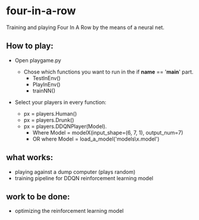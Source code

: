 # four-in-a-row
Training and playing Four In A Row by the means of a neural net.

## How to play:
- Open playgame.py
    - Chose which functions you want to run in the if __name__ == '__main__' part.
        - TestInEnv()
        - PlayInEnv()
        - trainNN()
        
- Select your players in every function: 
    - px = players.Human()
    - px = players.Drunk()
    - px = players.DDQNPlayer(Model). 
        - Where Model = modelX(input_shape=(6, 7, 1), output_num=7) 
        - OR where Model = load_a_model('models\x.model')

## what works:
- playing against a dump computer (plays random)
- training pipeline for DDQN reinforcement learning model


## work to be done:
- optimizing the reinforcement learning model
